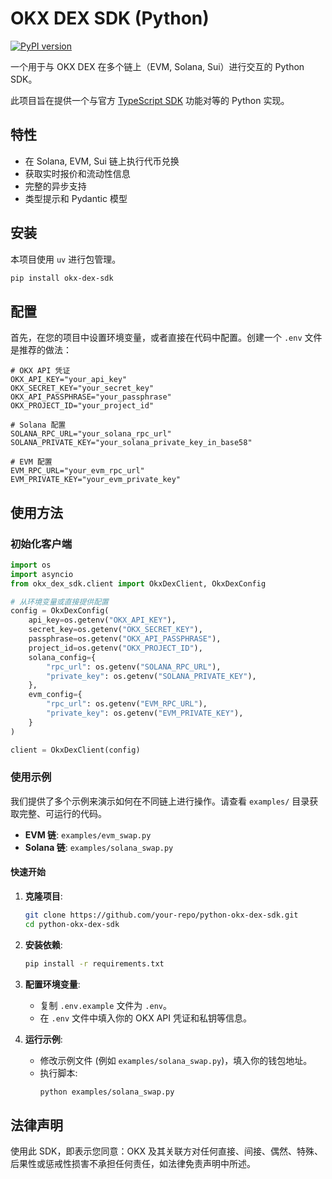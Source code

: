 # OKX DEX SDK (Python)

[![PyPI version](https://badge.fury.io/py/okx-dex-sdk.svg)](https://badge.fury.io/py/okx-dex-sdk)

一个用于与 OKX DEX 在多个链上（EVM, Solana, Sui）进行交互的 Python SDK。

此项目旨在提供一个与官方 [TypeScript SDK](https://github.com/okx/okx-dex-sdk) 功能对等的 Python 实现。

## 特性

*   在 Solana, EVM, Sui 链上执行代币兑换
*   获取实时报价和流动性信息
*   完整的异步支持
*   类型提示和 Pydantic 模型

## 安装

本项目使用 `uv` 进行包管理。

```bash
pip install okx-dex-sdk
```

## 配置

首先，在您的项目中设置环境变量，或者直接在代码中配置。创建一个 `.env` 文件是推荐的做法：

```
# OKX API 凭证
OKX_API_KEY="your_api_key"
OKX_SECRET_KEY="your_secret_key"
OKX_API_PASSPHRASE="your_passphrase"
OKX_PROJECT_ID="your_project_id"

# Solana 配置
SOLANA_RPC_URL="your_solana_rpc_url"
SOLANA_PRIVATE_KEY="your_solana_private_key_in_base58"

# EVM 配置
EVM_RPC_URL="your_evm_rpc_url"
EVM_PRIVATE_KEY="your_evm_private_key"
```

## 使用方法

### 初始化客户端

```python
import os
import asyncio
from okx_dex_sdk.client import OkxDexClient, OkxDexConfig

# 从环境变量或直接提供配置
config = OkxDexConfig(
    api_key=os.getenv("OKX_API_KEY"),
    secret_key=os.getenv("OKX_SECRET_KEY"),
    passphrase=os.getenv("OKX_API_PASSPHRASE"),
    project_id=os.getenv("OKX_PROJECT_ID"),
    solana_config={
        "rpc_url": os.getenv("SOLANA_RPC_URL"),
        "private_key": os.getenv("SOLANA_PRIVATE_KEY"),
    },
    evm_config={
        "rpc_url": os.getenv("EVM_RPC_URL"),
        "private_key": os.getenv("EVM_PRIVATE_KEY"),
    }
)

client = OkxDexClient(config)
```

### 使用示例

我们提供了多个示例来演示如何在不同链上进行操作。请查看 `examples/` 目录获取完整、可运行的代码。

*   **EVM 链**: `examples/evm_swap.py`
*   **Solana 链**: `examples/solana_swap.py`

#### 快速开始

1.  **克隆项目**:
    ```bash
    git clone https://github.com/your-repo/python-okx-dex-sdk.git
    cd python-okx-dex-sdk
    ```

2.  **安装依赖**:
    ```bash
    pip install -r requirements.txt
    ```

3.  **配置环境变量**:
    *   复制 `.env.example` 文件为 `.env`。
    *   在 `.env` 文件中填入你的 OKX API 凭证和私钥等信息。

4.  **运行示例**:
    *   修改示例文件 (例如 `examples/solana_swap.py`)，填入你的钱包地址。
    *   执行脚本:
        ```bash
        python examples/solana_swap.py
        ```

## 法律声明

使用此 SDK，即表示您同意：OKX 及其关联方对任何直接、间接、偶然、特殊、后果性或惩戒性损害不承担任何责任，如法律免责声明中所述。
